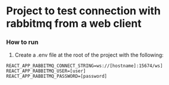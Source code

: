 # Project to test connection with rabbitmq from a web client

### How to run

1. Create a .env file at the root of the project with the following:
```
REACT_APP_RABBITMQ_CONNECT_STRING=ws://[hostname]:15674/ws]
REACT_APP_RABBITMQ_USER=[user]
REACT_APP_RABBITMQ_PASSWORD=[password]
```